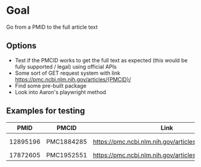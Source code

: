 # Goal
Go from a PMID to the full article text 

## Options
- Test if the PMCID works to get the full text as expected (this would be fully supported / legal) using official APIs
- Some sort of GET request system with link https://pmc.ncbi.nlm.nih.gov/articles/{PMCID}/
- Find some pre-built package
- Look into Aaron's playwright method


## Examples for testing
| PMID | PMCID | Link |  Notes |
| ---- | ----- | ----- | ----- |
| 12895196 | PMC1884285 | https://pmc.ncbi.nlm.nih.gov/articles/PMC1884285/ | Intervention study|
| 17872605 | PMC1952551 | https://pmc.ncbi.nlm.nih.gov/articles/PMC1952551/ | Case study |